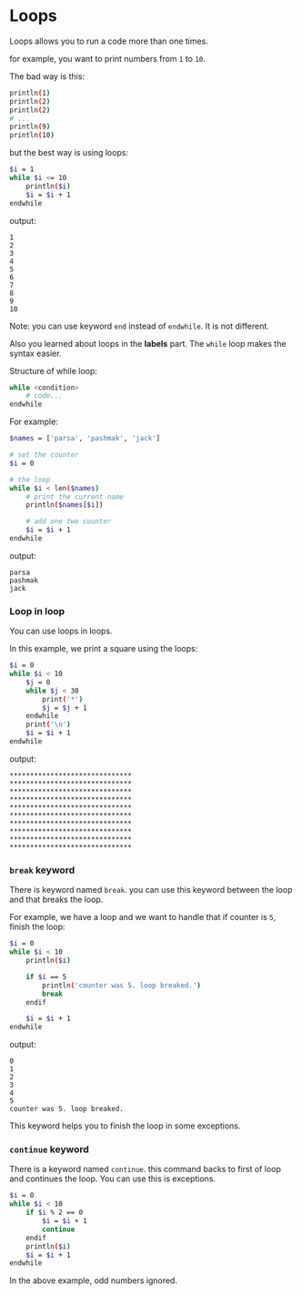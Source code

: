 # Loops
Loops allows you to run a code more than one times.

for example, you want to print numbers from `1` to `10`.

The bad way is this:

```bash
println(1)
println(2)
println(2)
# ...
println(9)
println(10)
```

but the best way is using loops:

```bash
$i = 1
while $i <= 10
    println($i)
    $i = $i + 1
endwhile
```

output:

```
1
2
3
4
5
6
7
8
9
10
```

Note: you can use keyword `end` instead of `endwhile`. It is not different.

Also you learned about loops in the **labels** part. The `while` loop makes the syntax easier.

Structure of while loop:

```bash
while <condition>
    # code...
endwhile
```

For example:

```bash
$names = ['parsa', 'pashmak', 'jack']

# set the counter
$i = 0

# the loop
while $i < len($names)
    # print the current name
    println($names[$i])

    # add one two counter
    $i = $i + 1
endwhile
```

output:

```
parsa
pashmak
jack
```

### Loop in loop
You can use loops in loops.


In this example, we print a square using the loops:

```bash
$i = 0
while $i < 10
    $j = 0
    while $j < 30
        print('*')
        $j = $j + 1
    endwhile
    print('\n')
    $i = $i + 1
endwhile
```

output:

```
******************************
******************************
******************************
******************************
******************************
******************************
******************************
******************************
******************************
******************************
```

### `break` keyword
There is keyword named `break`. you can use this keyword between the loop and that breaks the loop.

For example, we have a loop and we want to handle that if counter is `5`, finish the loop:

```bash
$i = 0
while $i < 10
    println($i)

    if $i == 5
        println('counter was 5. loop breaked.')
        break
    endif

    $i = $i + 1
endwhile
```

output:

```
0
1
2
3
4
5
counter was 5. loop breaked.
```

This keyword helps you to finish the loop in some exceptions.

### `continue` keyword
There is a keyword named `continue`. this command backs to first of loop and continues the loop. You can use this is exceptions.

```bash
$i = 0
while $i < 10
    if $i % 2 == 0
        $i = $i + 1
        continue
    endif
    println($i)
    $i = $i + 1
endwhile
```

In the above example, odd numbers ignored.
